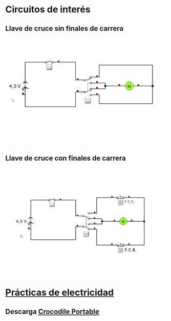 
# Circuitos de interés

## Llave de cruce sin finales de carrera

![Llave de cruce sin finales de carrera](LlaveCruceSinFdC.gif)

## Llave de cruce con finales de carrera
![Llave de cruce con finales de carrera](LlaveCruceConFdC.gif)

# [Prácticas de electricidad](practicas.md)

## Descarga [Crocodile Portable](https://raw.githubusercontent.com/angelmicelti/TecnoVilladiego3/master/4EstruMeca/Electricidad/Cocodrile%20Technology%206.07%5BPortable%5D.zip)
